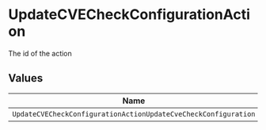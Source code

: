 # UpdateCVECheckConfigurationAction

The id of the action


## Values

| Name                                                           | Value                                                          |
| -------------------------------------------------------------- | -------------------------------------------------------------- |
| `UpdateCVECheckConfigurationActionUpdateCveCheckConfiguration` | updateCVECheckConfiguration                                    |
